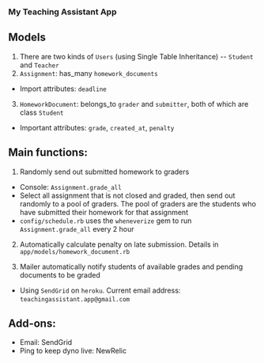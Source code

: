### My Teaching Assistant App

## Models
1. There are two kinds of `Users` (using Single Table Inheritance) -- `Student` and `Teacher`
2. `Assignment`: has_many `homework_documents`
* Import attributes: `deadline`
3. `HomeworkDocument`: belongs_to `grader` and `submitter`, both of which are class `Student`
* Important attributes: `grade`, `created_at`, `penalty`

## Main functions:

1. Randomly send out submitted homework to graders
* Console: `Assignment.grade_all`
* Select all assignment that is not closed and graded, then send out randomly to a pool of graders. The pool of graders are the students who have submitted their homework for that assignment
* `config/schedule.rb` uses the `wheneverize` gem to run `Assignment.grade_all` every 2 hour

2. Automatically calculate penalty on late submission. Details in `app/models/homework_document.rb`

3. Mailer automatically notify students of available grades and pending documents to be graded
* Using `SendGrid` on `heroku`. Current email address: `teachingassistant.app@gmail.com`

## Add-ons:
* Email: SendGrid
* Ping to keep dyno live: NewRelic
